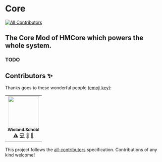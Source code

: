 # Core
<!-- ALL-CONTRIBUTORS-BADGE:START - Do not remove or modify this section -->
[![All Contributors](https://img.shields.io/badge/all_contributors-1-orange.svg?style=flat-square)](#contributors-)
<!-- ALL-CONTRIBUTORS-BADGE:END -->
## The Core Mod of HMCore which powers the whole system.

### TODO

## Contributors ✨

Thanks goes to these wonderful people ([emoji key](https://allcontributors.org/docs/en/emoji-key)):

<!-- ALL-CONTRIBUTORS-LIST:START - Do not remove or modify this section -->
<!-- prettier-ignore-start -->
<!-- markdownlint-disable -->
<table>
  <tr>
    <td align="center"><a href="https://github.com/wulkanat"><img src="https://avatars.githubusercontent.com/u/19289296?v=4?s=100" width="100px;" alt=""/><br /><sub><b>Wieland Schöbl</b></sub></a><br /><a href="https://github.com/HMCore/Core/commits?author=wulkanat" title="Tests">⚠️</a> <a href="https://github.com/HMCore/Core/commits?author=wulkanat" title="Code">💻</a> <a href="https://github.com/HMCore/Core/commits?author=wulkanat" title="Documentation">📖</a> <a href="#ideas-wulkanat" title="Ideas, Planning, & Feedback">🤔</a></td>
  </tr>
</table>

<!-- markdownlint-restore -->
<!-- prettier-ignore-end -->

<!-- ALL-CONTRIBUTORS-LIST:END -->

This project follows the [all-contributors](https://github.com/all-contributors/all-contributors) specification. Contributions of any kind welcome!